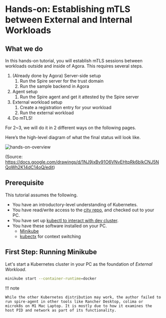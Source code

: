 # Hands-on: Establishing mTLS between External and Internal Workloads

## What we do

In this hands-on tutorial, you will establish mTLS sessions between workloads outside and inside of Agora. This requires several steps.

1. (Already done by Agora) Server-side setup
    1. Run the Spire server for the trust domain
    2. Run the sample backend in Agora
2. Agent setup
    1. Run the Spire agent and get it attested by the Spire server
3. External workload setup
    1. Create a registration entry for your workload
    2. Run the external workload
4. Do mTLS!

For 2~3, we will do it in 2 different ways on the following pages.

Here’s the high-level diagram of what the final status will look like.

![hands-on-overview](./assets/hands-on-overview.png)

(Source: https://docs.google.com/drawings/d/1NJ9jxBv91O6VNvEHtpRk6bIkCNJ5NQoWh2K14dC14oQ/edit)

## Prerequisite

This tutorial assumes the following.

- You have an introductory-level understanding of Kubernetes.
- You have read/write access to the [city repo](https://github.com/wp-wcm/city), and checked out to your PC.
- You have set up [kubectl to interact with dev cluster](https://github.com/wp-wcm/city/blob/main/infrastructure/k8s/dev/README.md).
- You have these software installed on your PC.
    - [Minikube](https://minikube.sigs.k8s.io/docs/start/)
    - [kubectx](https://github.com/ahmetb/kubectx) for context switching

## First Step: Running Minikube

Let's start a Kubernetes cluster in your PC as the foundation of _External Workload_.

```sh
minikube start --container-runtime=docker
```

!!! note

    While the other Kubernetes distribution may work, the author failed to run spire-agent in other tools like Rancher Desktop, colima or microk8s on M1 Mac Laptop. It is mostly due to how it examines the host PID and network as part of its functionality.
